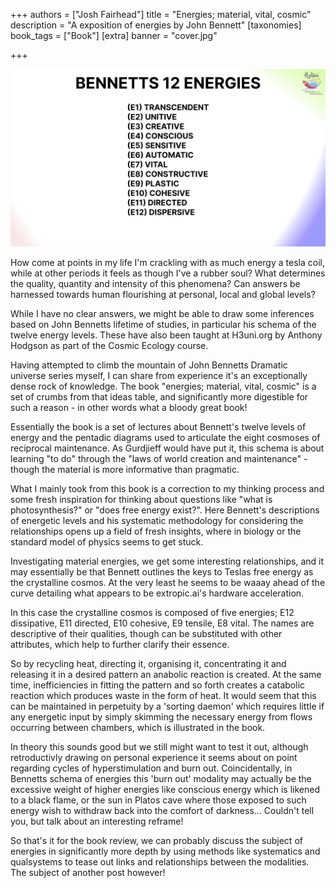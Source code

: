 +++
authors = ["Josh Fairhead"]
title = "Energies; material, vital, cosmic"
description = "A exposition of energies by John Bennett"
[taxonomies]
book_tags = ["Book"]
[extra]
banner = "cover.jpg"

+++

![Energies](12Energies.png)

How come at points in my life I'm crackling with as much energy a tesla coil, while at other periods it feels as though I've a rubber soul? What determines the quality, quantity and intensity of this phenomena? Can answers be harnessed towards human flourishing at personal, local and global levels? 

While I have no clear answers, we might be able to draw some inferences based on John Bennetts lifetime of studies, in particular his schema of the twelve energy levels. These have also been taught at H3uni.org by Anthony Hodgson as part of the Cosmic Ecology course. 

Having attempted to climb the mountain of John Bennetts Dramatic universe series myself, I can share from experience it's an exceptionally dense rock of knowledge. The book "energies; material, vital, cosmic" is a set of crumbs from that ideas table, and significantly more digestible for such a reason - in other words what a bloody great book! 

Essentially the book is a set of lectures about Bennett's twelve levels of energy and the pentadic diagrams used to articulate the eight cosmoses of reciprocal maintenance. As Gurdjieff would have put it, this schema is about learning "to do" through the "laws of world creation and maintenance" - though the material is more informative than pragmatic. 

What I mainly took from this book is a correction to my thinking process and some fresh inspiration for thinking about questions like "what is photosynthesis?" or "does free energy exist?". Here Bennett's descriptions of energetic levels and his systematic methodology for considering the relationships opens up a field of fresh insights, where in biology or the standard model of physics seems to get stuck. 

Investigating material energies, we get some interesting relationships, and it may essentially be that Bennett outlines the keys to Teslas free energy as the crystalline cosmos. At the very least he seems to be waaay ahead of the curve detailing what appears to be extropic.ai's hardware acceleration. 

In this case the crystalline cosmos is composed of five energies; E12 dissipative, E11 directed, E10 cohesive, E9 tensile, E8 vital. The names are descriptive of their qualities, though can be substituted with other attributes, which help to further clarify their essence. 

So by recycling heat, directing it, organising it, concentrating it and releasing it in a desired pattern an anabolic reaction is created. At the same time, inefficiencies in fitting the pattern and so forth creates a catabolic reaction which produces waste in the form of heat. It would seem that this can be maintained in perpetuity by a 'sorting daemon' which requires little if any energetic input by simply skimming the necessary energy from flows occurring between chambers, which is illustrated in the book. 

In theory this sounds good but we still might want to test it out, although retroductivly drawing on personal experience it seems about on point regarding cycles of hyperstimulation and burn out. Coincidentally, in Bennetts schema of energies this 'burn out' modality may actually be the excessive weight of higher energies like conscious energy which is likened to a black flame, or the sun in Platos cave where those exposed to such energy wish to withdraw back into the comfort of darkness... Couldn't tell you, but talk about an interesting reframe! 

So that's it for the book review, we can probably discuss the subject of energies in significantly more depth by using methods like systematics and qualsystems to tease out links and relationships between the modalities. The subject of another post however! 